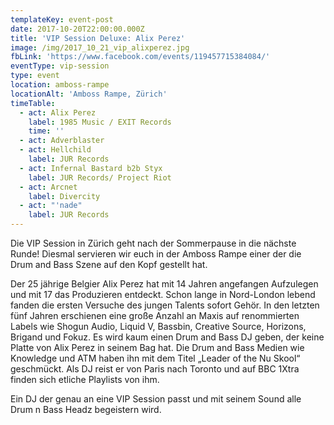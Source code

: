 ```yaml
---
templateKey: event-post
date: 2017-10-20T22:00:00.000Z
title: 'VIP Session Deluxe: Alix Perez'
image: /img/2017_10_21_vip_alixperez.jpg
fbLink: 'https://www.facebook.com/events/119457715384084/'
eventType: vip-session
type: event
location: amboss-rampe
locationAlt: 'Amboss Rampe, Zürich'
timeTable:
  - act: Alix Perez
    label: 1985 Music / EXIT Records
    time: ''
  - act: Adverblaster
  - act: Hellchild
    label: JUR Records
  - act: Infernal Bastard b2b Styx
    label: JUR Records/ Project Riot
  - act: Arcnet
    label: Divercity
  - act: "'nade"
    label: JUR Records
---
```


Die VIP Session in Zürich geht nach der Sommerpause in die nächste Runde! Diesmal servieren wir euch in der Amboss Rampe einer der die Drum and Bass Szene auf den Kopf gestellt hat.

Der 25 jährige Belgier Alix Perez hat mit 14 Jahren angefangen Aufzulegen und mit 17 das Produzieren entdeckt. Schon lange in Nord-London lebend fanden die ersten Versuche des jungen Talents sofort Gehör. In den letzten fünf Jahren erschienen eine große Anzahl an Maxis auf renommierten Labels wie Shogun Audio, Liquid V, Bassbin, Creative Source, Horizons, Brigand und Fokuz. Es wird kaum einen Drum and Bass DJ geben, der keine Platte von Alix Perez in seinem Bag hat. Die Drum and Bass Medien wie Knowledge und ATM haben ihn mit dem Titel „Leader of the Nu Skool“ geschmückt. Als DJ reist er von Paris nach Toronto und auf BBC 1Xtra finden sich etliche Playlists von ihm.

Ein DJ der genau an eine VIP Session passt und mit seinem Sound alle Drum n Bass Headz begeistern wird.
